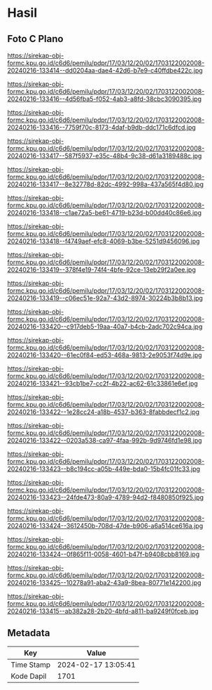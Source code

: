 # Hasil

## Foto C Plano

https://sirekap-obj-formc.kpu.go.id/c6d6/pemilu/pdpr/17/03/12/20/02/1703122002008-20240216-133414--dd0204aa-dae4-42d6-b7e9-c40ffdbe422c.jpg

https://sirekap-obj-formc.kpu.go.id/c6d6/pemilu/pdpr/17/03/12/20/02/1703122002008-20240216-133416--4d56fba5-f052-4ab3-a8fd-38cbc3090395.jpg

https://sirekap-obj-formc.kpu.go.id/c6d6/pemilu/pdpr/17/03/12/20/02/1703122002008-20240216-133416--7759f70c-8173-4daf-b9db-ddc171c6dfcd.jpg

https://sirekap-obj-formc.kpu.go.id/c6d6/pemilu/pdpr/17/03/12/20/02/1703122002008-20240216-133417--587f5937-e35c-48b4-9c38-d61a3189488c.jpg

https://sirekap-obj-formc.kpu.go.id/c6d6/pemilu/pdpr/17/03/12/20/02/1703122002008-20240216-133417--8e32778d-82dc-4992-998a-437a565f4d80.jpg

https://sirekap-obj-formc.kpu.go.id/c6d6/pemilu/pdpr/17/03/12/20/02/1703122002008-20240216-133418--c1ae72a5-be61-4719-b23d-b00dd40c86e6.jpg

https://sirekap-obj-formc.kpu.go.id/c6d6/pemilu/pdpr/17/03/12/20/02/1703122002008-20240216-133418--f4749aef-efc8-4069-b3be-5251d9456096.jpg

https://sirekap-obj-formc.kpu.go.id/c6d6/pemilu/pdpr/17/03/12/20/02/1703122002008-20240216-133419--378f4e19-74f4-4bfe-92ce-13eb29f2a0ee.jpg

https://sirekap-obj-formc.kpu.go.id/c6d6/pemilu/pdpr/17/03/12/20/02/1703122002008-20240216-133419--c06ec51e-92a7-43d2-8974-30224b3b8b13.jpg

https://sirekap-obj-formc.kpu.go.id/c6d6/pemilu/pdpr/17/03/12/20/02/1703122002008-20240216-133420--c917deb5-19aa-40a7-b4cb-2adc702c94ca.jpg

https://sirekap-obj-formc.kpu.go.id/c6d6/pemilu/pdpr/17/03/12/20/02/1703122002008-20240216-133420--61ec0f84-ed53-468a-9813-2e9053f74d9e.jpg

https://sirekap-obj-formc.kpu.go.id/c6d6/pemilu/pdpr/17/03/12/20/02/1703122002008-20240216-133421--93cb1be7-cc2f-4b22-ac62-61c33861e6ef.jpg

https://sirekap-obj-formc.kpu.go.id/c6d6/pemilu/pdpr/17/03/12/20/02/1703122002008-20240216-133422--1e28cc24-a18b-4537-b363-8fabbdecf1c2.jpg

https://sirekap-obj-formc.kpu.go.id/c6d6/pemilu/pdpr/17/03/12/20/02/1703122002008-20240216-133422--0203a538-ca97-4faa-992b-9d9746fd1e98.jpg

https://sirekap-obj-formc.kpu.go.id/c6d6/pemilu/pdpr/17/03/12/20/02/1703122002008-20240216-133423--b8c194cc-a05b-449e-bda0-15b4fc01fc33.jpg

https://sirekap-obj-formc.kpu.go.id/c6d6/pemilu/pdpr/17/03/12/20/02/1703122002008-20240216-133423--24fde473-80a9-4789-94d2-f8480850f925.jpg

https://sirekap-obj-formc.kpu.go.id/c6d6/pemilu/pdpr/17/03/12/20/02/1703122002008-20240216-133424--3612450b-708d-47de-b906-a6a514ce616a.jpg

https://sirekap-obj-formc.kpu.go.id/c6d6/pemilu/pdpr/17/03/12/20/02/1703122002008-20240216-133424--0f865f11-0058-4601-b47f-b9408cbb8169.jpg

https://sirekap-obj-formc.kpu.go.id/c6d6/pemilu/pdpr/17/03/12/20/02/1703122002008-20240216-133425--10278a91-aba2-43a9-8bea-80771e142200.jpg

https://sirekap-obj-formc.kpu.go.id/c6d6/pemilu/pdpr/17/03/12/20/02/1703122002008-20240216-133415--ab382a28-2b20-4bfd-a811-ba9249f0fceb.jpg


## Metadata

| Key        | Value               |
| ---------- | ------------------- |
| Time Stamp | 2024-02-17 13:05:41 |
| Kode Dapil | 1701                |




